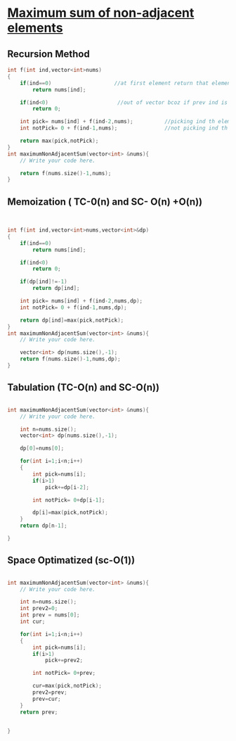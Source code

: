 <h1><a href="https://www.codingninjas.com/studio/problems/maximum-sum-of-non-adjacent-elements_843261?leftPanelTab=0">Maximum sum of non-adjacent elements</a></h1>

## Recursion Method

```cpp
int f(int ind,vector<int>nums)
{
    if(ind==0)                    //at first element return that element
        return nums[ind];

    if(ind<0)                      //out of vector bcoz if prev ind is 1 ->>> ind -2 <0
        return 0;

    int pick= nums[ind] + f(ind-2,nums);          //picking ind th elemnt so will not take ind-1 that's why calling for ind-2
    int notPick= 0 + f(ind-1,nums);               //not picking ind th elemnt so will  take ind-1 that's why calling for ind-1

    return max(pick,notPick);     
}
int maximumNonAdjacentSum(vector<int> &nums){
    // Write your code here.

    return f(nums.size()-1,nums);
}

```

## Memoization   ( TC-0(n) and SC- O(n) +O(n))

```cpp


int f(int ind,vector<int>nums,vector<int>&dp)
{
    if(ind==0)
        return nums[ind];

    if(ind<0)
        return 0;

    if(dp[ind]!=-1)
        return dp[ind];

    int pick= nums[ind] + f(ind-2,nums,dp);
    int notPick= 0 + f(ind-1,nums,dp);  

    return dp[ind]=max(pick,notPick);     
}
int maximumNonAdjacentSum(vector<int> &nums){
    // Write your code here.

    vector<int> dp(nums.size(),-1);
    return f(nums.size()-1,nums,dp);
}


```

## Tabulation   (TC-O(n) and SC-O(n))

```cpp

int maximumNonAdjacentSum(vector<int> &nums){
    // Write your code here.

    int n=nums.size();
    vector<int> dp(nums.size(),-1);

    dp[0]=nums[0];

    for(int i=1;i<n;i++)
    {
        int pick=nums[i];
        if(i>1)
            pick+=dp[i-2];

        int notPick= 0+dp[i-1];

        dp[i]=max(pick,notPick);    
    }
    return dp[n-1];

}

```

## Space Optimatized (sc-O(1))

```cpp

int maximumNonAdjacentSum(vector<int> &nums){
    // Write your code here.

    int n=nums.size();
    int prev2=0;
    int prev = nums[0];
    int cur;

    for(int i=1;i<n;i++)
    {
        int pick=nums[i];
        if(i>1)
            pick+=prev2;

        int notPick= 0+prev;

        cur=max(pick,notPick);    
        prev2=prev;
        prev=cur;
    }
    return prev;

   
}

```
